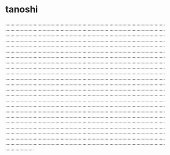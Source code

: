 # tanoshi

..........................................................................................................................................................................................................................................................................................................................................................................................................................................................................................................................................................................................................................................................................................................................................................................................................................................................................................................................................................................................................................................................................................................................................................................................................................................................................................................................................................................................................................................................................................................................................................................................................................................................................................................................................................................................................................................................................................................................................................................................................................................................................................................................................................................................................................................................................................................................................................................................................................................................................................................................................................................................................................................................................................................................................................................................................................................................................................................................................................................................
